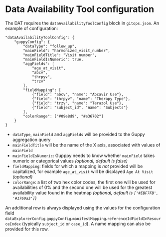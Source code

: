 # Data Availability Tool configuration

The DAT requires the `dataAvailabilityToolConfig` block in `gitops.json`. An example of configuration:

```
"dataAvailabilityToolConfig": {
    "guppyConfig": {
        "dataType": "follow_up",
        "mainField": "harmonized_visit_number",
        "mainFieldTitle": "Visit number",
        "mainFieldIsNumeric": true,
        "aggFields": [
            "age_at_visit",
            "abcv",
            "thrpyv",
            "trzv"
        ],
        "fieldMapping": [
            {"field": "abcv", "name": "Abcavir Use"},
            {"field": "thrpyv", "name": "Therapy Type"},
            {"field": "trzv", "name": "Terazol Use"},
            {"field": "subject_id", "name": "Subjects"}
        ],
        "colorRange": ["#09e8d9", "#e36702"]
    }
}
```

- `dataType`, `mainField` and `aggFields` will be provided to the Guppy aggregation query
- `mainFieldTitle` will be the name of the X axis, associated with values of `mainField`
- `mainFieldIsNumeric`: Gupppy needs to know whether `mainField` takes numeric or categorical values _(optional, default is false)_
- `fieldMapping`: fields for which a mapping is _not_ provided will be capitalized, for example `age_at_visit` will be displayed `Age At Visit` _(optional)_
- `colorRange`: a list of two hex color codes, the first one will be used for availabilities of 0% and the second one will be used for the greatest availability value found in the heatmap _(optional, default is `['#EBF7FB', '#1769a3']`)_

An additional row is always displayed using the values for the configuration field `dataExplorerConfig`.`guppyConfig`.`manifestMapping`.`referenceIdFieldInResourceIndex` (typically `subject_id` or `case_id`). A name mapping can also be provided for this row.

